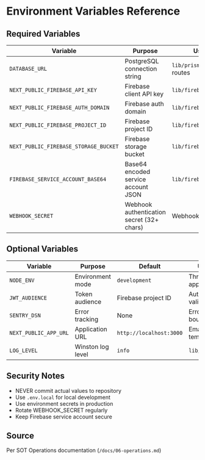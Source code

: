 # Environment Variables Reference

## Required Variables
| Variable | Purpose | Used In |
|----------|---------|---------|
| `DATABASE_URL` | PostgreSQL connection string | `lib/prisma.ts`, API routes |
| `NEXT_PUBLIC_FIREBASE_API_KEY` | Firebase client API key | `lib/firebaseClient.ts` |
| `NEXT_PUBLIC_FIREBASE_AUTH_DOMAIN` | Firebase auth domain | `lib/firebaseClient.ts` |
| `NEXT_PUBLIC_FIREBASE_PROJECT_ID` | Firebase project ID | `lib/firebaseClient.ts` |
| `NEXT_PUBLIC_FIREBASE_STORAGE_BUCKET` | Firebase storage bucket | `lib/firebaseClient.ts` |
| `FIREBASE_SERVICE_ACCOUNT_BASE64` | Base64 encoded service account JSON | `lib/firebaseAdmin.ts` |
| `WEBHOOK_SECRET` | Webhook authentication secret (32+ chars) | Webhook endpoints |

## Optional Variables
| Variable | Purpose | Default | Used In |
|----------|---------|---------|---------|
| `NODE_ENV` | Environment mode | `development` | Throughout app |
| `JWT_AUDIENCE` | Token audience | Firebase project ID | Auth validation |
| `SENTRY_DSN` | Error tracking | None | Error boundaries |
| `NEXT_PUBLIC_APP_URL` | Application URL | `http://localhost:3000` | Email templates |
| `LOG_LEVEL` | Winston log level | `info` | `lib/logger.ts` |

## Security Notes
- NEVER commit actual values to repository
- Use `.env.local` for local development
- Use environment secrets in production
- Rotate WEBHOOK_SECRET regularly
- Keep Firebase service account secure

## Source
Per SOT Operations documentation (`/docs/06-operations.md`)